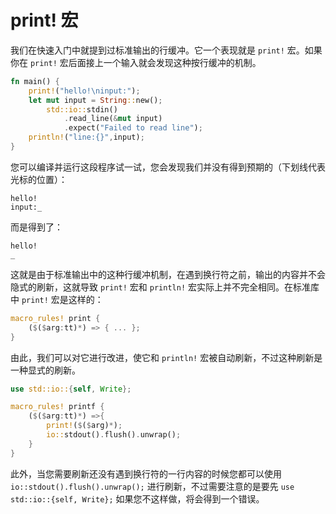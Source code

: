 # print! 宏

我们在快速入门中就提到过标准输出的行缓冲。它一个表现就是 `print!` 宏。如果你在 `print!` 宏后面接上一个输入就会发现这种按行缓冲的机制。

```rust
fn main() {
	print!("hello!\ninput:");
	let mut input = String::new();
		std::io::stdin()
			.read_line(&mut input)
			.expect("Failed to read line");
	println!("line:{}",input);
}
```

您可以编译并运行这段程序试一试，您会发现我们并没有得到预期的（下划线代表光标的位置）：

```
hello!
input:_
```

而是得到了：

```
hello!
_
```

这就是由于标准输出中的这种行缓冲机制，在遇到换行符之前，输出的内容并不会隐式的刷新，这就导致 `print!` 宏和 `println!` 宏实际上并不完全相同。在标准库中 `print!` 宏是这样的：

```rust
macro_rules! print {
    ($($arg:tt)*) => { ... };
}
```

由此，我们可以对它进行改进，使它和 `println!` 宏被自动刷新，不过这种刷新是一种显式的刷新。

```rust
use std::io::{self, Write};

macro_rules! printf {
	($($arg:tt)*) =>{
		print!($($arg)*);
		io::stdout().flush().unwrap();
	}
}
```

此外，当您需要刷新还没有遇到换行符的一行内容的时候您都可以使用 `io::stdout().flush().unwrap();` 进行刷新，不过需要注意的是要先 `use std::io::{self, Write};` 如果您不这样做，将会得到一个错误。
